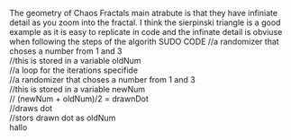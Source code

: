 The geometry of Chaos
Fractals main atrabute is that they have infiniate detail as you zoom into the fractal. I think the sierpinski triangle is a good example as it is easy to replicate in code and the infinate detail is obviuse when following the steps of the algorith
SUDO CODE
//a randomizer that choses a number from 1 and 3 \
//this is stored in a variable oldNum\
//a loop for the iterations specifide\
  //a randomizer that choses a number from 1 and 3\
  //this is stored in a variable newNum\
  // (newNum + oldNum)/2 = drawnDot\
  //draws dot\
  //stors drawn dot as oldNum\
  hallo
  
